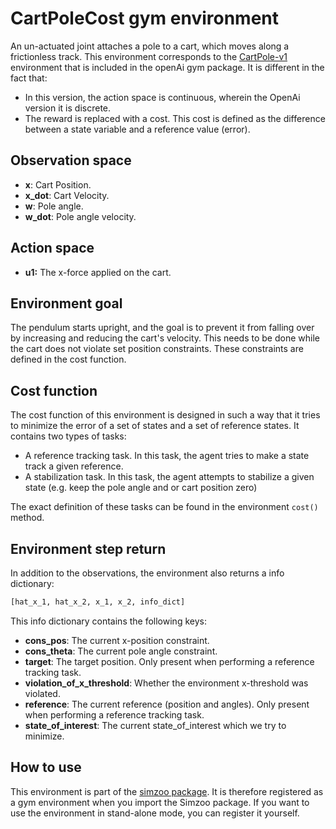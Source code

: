 # CartPoleCost gym environment

An un-actuated joint attaches a pole to a cart, which moves along a frictionless track. This environment
corresponds to the [CartPole-v1](https://gym.openai.com/envs/CartPole-v1/) environment that is included in the
openAi gym package. It is different in the fact that:

*   In this version, the action space is continuous, wherein the OpenAi version
    it is discrete.
*   The reward is replaced with a cost. This cost is defined as the difference between a state variable and a reference value (error).

## Observation space

*   **x**: Cart Position.
*   **x\_dot**: Cart Velocity.
*   **w**: Pole angle.
*   **w\_dot**: Pole angle velocity.

## Action space

*   **u1:** The x-force applied on the cart.

## Environment goal

The pendulum starts upright, and the goal is to prevent it from falling over by increasing and reducing the cart's
velocity. This needs to be done while the cart does not violate set position constraints. These constraints are defined
in the cost function.

## Cost function

The cost function of this environment is designed in such a way that it tries to minimize the error of a set of states and a set of reference
states. It contains two types of tasks:

*   A reference tracking task. In this task, the agent tries to make a state track a given reference.
*   A stabilization task. In this task, the agent attempts to stabilize a given state (e.g. keep the pole angle and or cart position zero)

The exact definition of these tasks can be found in the environment `cost()` method.

## Environment step return

In addition to the observations, the environment also returns a info dictionary:

```python
[hat_x_1, hat_x_2, x_1, x_2, info_dict]
```

This info dictionary contains the following keys:

*   **cons\_pos**: The current x-position constraint.
*   **cons\_theta**: The current pole angle constraint.
*   **target**: The target position. Only present when performing a reference tracking task.
*   **violation\_of\_x\_threshold**: Whether the environment x-threshold was violated.
*   **reference**: The current reference (position and angles). Only present when performing a reference tracking task.
*   **state\_of\_interest**: The current state\_of\_interest which we try to minimize.

## How to use

This environment is part of the [simzoo package](https://github.com/rickstaa/simzoo). It is therefore registered as a gym environment when you import the Simzoo package. If you want to use the environment in stand-alone mode, you can register it yourself.
